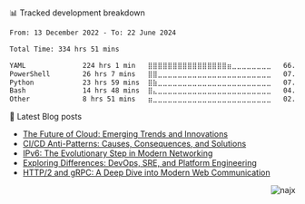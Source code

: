 📊 Tracked development breakdown
<!--START_SECTION:waka-->

```txt
From: 13 December 2022 - To: 22 June 2024

Total Time: 334 hrs 51 mins

YAML              224 hrs 1 min   ⣿⣿⣿⣿⣿⣿⣿⣿⣿⣿⣿⣿⣿⣿⣿⣿⣶⣀⣀⣀⣀⣀⣀⣀⣀   66.90 %
PowerShell        26 hrs 7 mins   ⣿⣿⣀⣀⣀⣀⣀⣀⣀⣀⣀⣀⣀⣀⣀⣀⣀⣀⣀⣀⣀⣀⣀⣀⣀   07.80 %
Python            23 hrs 59 mins  ⣿⣷⣀⣀⣀⣀⣀⣀⣀⣀⣀⣀⣀⣀⣀⣀⣀⣀⣀⣀⣀⣀⣀⣀⣀   07.17 %
Bash              14 hrs 48 mins  ⣿⣄⣀⣀⣀⣀⣀⣀⣀⣀⣀⣀⣀⣀⣀⣀⣀⣀⣀⣀⣀⣀⣀⣀⣀   04.42 %
Other             8 hrs 51 mins   ⣶⣀⣀⣀⣀⣀⣀⣀⣀⣀⣀⣀⣀⣀⣀⣀⣀⣀⣀⣀⣀⣀⣀⣀⣀   02.65 %
```

<!--END_SECTION:waka-->

📕 Latest Blog posts

<!-- BLOG-POST-LIST:START -->
- [The Future of Cloud: Emerging Trends and Innovations](https://najx.dev/the-future-of-cloud-emerging-trends-and-innovations/)
- [CI/CD Anti-Patterns: Causes, Consequences, and Solutions](https://najx.dev/cicd-anti-patterns/)
- [IPv6: The Evolutionary Step in Modern Networking](https://najx.dev/why-ipv6-is-the-future/)
- [Exploring Differences: DevOps, SRE, and Platform Engineering](https://najx.dev/devops-vs-sre-vs-platform-engineering/)
- [HTTP/2 and gRPC: A Deep Dive into Modern Web Communication](https://najx.dev/http2-vs-grpc/)
<!-- BLOG-POST-LIST:END -->

<p align="right">
  <img src="https://komarev.com/ghpvc/?username=najx&label=GitHub%20Profile%20Views&color=yellowgreen&style=flat" alt="najx" />
</p align="center">
